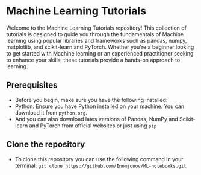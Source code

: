 # Machine Learning Tutorials 
Welcome to the Machine Learning Tutorials repository! This collection of tutorials is designed to guide you through the fundamentals of Machine learning using popular libraries and frameworks such as pandas, numpy, matplotlib, and scikit-learn and PyTorch. Whether you're a beginner looking to get started with Machine learning or an experienced practitioner seeking to enhance your skills, these tutorials provide a hands-on approach to learning.

## Prerequisites
 - Before you begin, make sure you have the following installed:
 - Python: Ensure you have Python installed on your machine. You can download it from `python.org`.
 - And you can also download lates versions of Pandas, NumPy and Scikit-learn and PyTorch from official websites or just using `pip`

## Clone the repository
 - To clone this repository you can use the following command in your terminal:
   `git clone https://github.com/Inomjonov/ML-notebooks.git`
